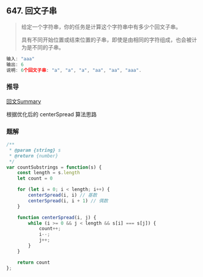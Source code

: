 ## 647. 回文子串

> 给定一个字符串，你的任务是计算这个字符串中有多少个回文子串。
>
> 具有不同开始位置或结束位置的子串，即使是由相同的字符组成，也会被计为是不同的子串。

```js
输入: "aaa"
输出: 6
说明: 6个回文子串: "a", "a", "a", "aa", "aa", "aaa".
```

### 推导
[回文Summary](https://github.com/XyyF/elfin-algorithm/blob/master/summary/palindromic.md)

根据优化后的 centerSpread 算法思路

### 题解
```js
/**
 * @param {string} s
 * @return {number}
 */
var countSubstrings = function(s) {
    const length = s.length
    let count = 0

    for (let i = 0; i < length; i++) {
        centerSpread(i, i) // 基数
        centerSpread(i, i + 1) // 偶数
    }

    function centerSpread(i, j) {
        while (i >= 0 && j < length && s[i] === s[j]) {
            count++;
            i--;
            j++;
        }
    }

    return count
};
```